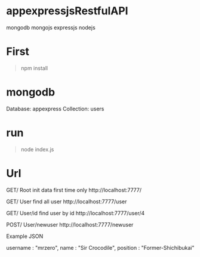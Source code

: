 # appexpressjsRestfulAPI
mongodb mongojs expressjs nodejs

# First
> npm install

# mongodb
Database: appexpress
Collection: users

# run
> node index.js

# Url
GET/ Root init data first time only
http://localhost:7777/

GET/ User find all user
http://localhost:7777/user

GET/ User/id find user by id
http://localhost:7777/user/4

POST/ User/newuser
http://localhost:7777/newuser

Example JSON

username : "mrzero", 
name : "Sir Crocodile", 
position : "Former-Shichibukai"


